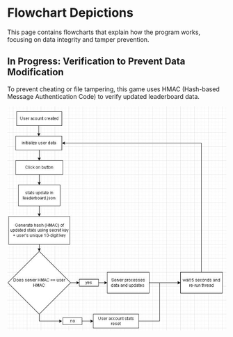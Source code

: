 # Flowchart Depictions

This page contains flowcharts that explain how the program works, focusing on data integrity and tamper prevention.

## In Progress: Verification to Prevent Data Modification
To prevent cheating or file tampering, this game uses HMAC (Hash-based Message Authentication Code) to verify updated leaderboard data.
<p align="center">
  <img src="images/leaderboard_auth_function.JPG" alt="LeaderboardAuthentication" />
</p>
